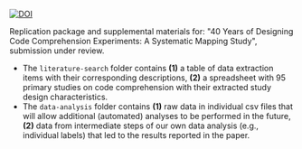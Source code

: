 [![DOI](https://zenodo.org/badge/DOI/10.5281/zenodo.6657640.svg)](https://doi.org/10.5281/zenodo.6657640)

Replication package and supplemental materials for:
"40 Years of Designing Code Comprehension Experiments: A Systematic Mapping Study", submission under review.

- The `literature-search` folder contains **(1)** a table of data extraction items with their corresponding descriptions, **(2)** a spreadsheet with 95 primary studies on code comprehension with their extracted study design characteristics.
- The `data-analysis` folder contains **(1)** raw data in individual csv files that will allow additional (automated) analyses to be performed in the future, **(2)** data from intermediate steps of our own data analysis (e.g., individual labels) that led to the results reported in the paper.

